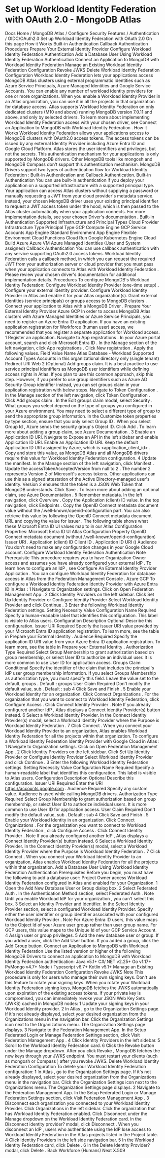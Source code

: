 # Set up Workload Identity Federation with OAuth 2.0 - MongoDB Atlas


Docs Home / MongoDB Atlas / Configure Security Features / Authentication / OIDC/OAuth2.0 Set up Workload Identity Federation with OAuth 2.0 On this page How it Works Built-in Authentication Callback Authentication Procedures Prepare Your External Identity Provider Configure Workload Identity Federation Authentication Add a Database User Using Workload Identity Federation Authentication Connect an Application to MongoDB with Workload Identity Federation Manage an Existing Workload Identity Federation Configuration Revoke JWKS Delete Workload Identity Federation Configuration Workload Identity Federation lets your applications access MongoDB Atlas clusters using external programmatic identities such as Azure Service
Principals, Azure Managed Identities and Google Service
Accounts. You can enable any number of workload identity providers for one
or more organizations. When you enable a Workload Identity Provider in an Atlas organization, you can use it in all the projects in that
organization for database access. Atlas supports Workload Identity Federation on only dedicated clusters (M10 and above)
running MongoDB version 7.0.11 and above, and only by selected drivers. To learn more about implementing Workload Identity Federation access with your chosen
driver, see Connect an Application to MongoDB with Workload Identity Federation . How it Works Workload Identity Federation allows your applications access to MongoDB
clusters with OAuth2.0 access tokens. The access tokens can be issued by
any external Identity Provider including Azure Entra ID and Google Cloud
Platform. Atlas stores the user identifiers and privileges, but
not the secrets. This authentication mechanism for your applications
is only supported by MongoDB drivers. Other MongoDB tools like mongosh and MongoDB Compass don't support this authentication mechanism. MongoDB Drivers support two types of authentication flow for Workload Identity Federation :
Built-in Authentication and Callback Authentication. Built-in Authentication You can use built-in authentication if you deploy your application on a
supported infrastructure with a supported principal type. Your application
can access Atlas clusters without supplying a password or
manually requesting a JWT from your cloud provider's metadata service. Instead,
your chosen MongoDB driver uses your existing principal identifier to request a
JWT access token under the hood, which is then passed to the Atlas cluster
automatically when your application connects. For more implementation details, see your chosen Driver's documentation . Built-in Authentication Supported Infrastructure and Principal Types Cloud Provider Infrastructure Type Principal Type GCP Compute Engine GCP Service Accounts App Engine Standard Environment App Engine Flexible Environment Cloud Functions Cloud Run Google Kubernetes Engine Cloud Build Azure Azure VM Azure Managed Identities (User and System assigned) Callback Authentication You can use callback authentication with any service supporting OAuth2.0
access tokens. Workload Identity Federation calls a callback method, in which you can request
the required JWT from your authorization server or cloud provider that you must
pass when your application connects to Atlas with Workload Identity Federation . Please review your chosen driver's documentation for additional
implementation details. Procedures To configure MongoDB's Workload Identity Federation: Configure Workload Identity Provider (one-time setup) . Configure your external identity provider. Configure Workload Identity Provider in Atlas and
enable it for your Atlas organization(s). Grant external identities (service principals) or groups access to MongoDB clusters . Connect your application to Atlas with a MongoDB Driver . Prepare Your External Identity Provider Azure GCP In order to access MongoDB Atlas clusters with Azure Managed Identities
or Azure Service Principals, you need to register an Azure Entra ID
application. If you have an existing application registration for Workforce (human user) access, we recommended that you register a separate
application for Workload access. 1 Register an application. Navigate to App registrations . In your Azure portal account, search and click Microsoft Entra ID . In the Manage section of the left navigation, click App registrations . Click New registration . Apply the following values. Field Value Name Atlas Database - Workload Supported Account Types Accounts in this organizational directory only (single tenant) Redirect URI Web 2 (Optional) Add groups claim. It is a best practice to use service principal identifiers as MongoDB user
identifiers while defining access rights in Atlas. If you plan to
use this common approach, skip this step. However, if you prefer to use
group identifiers such as Azure AD Security Group identifier
instead, you can set groups claim in your application registration
with below steps. Navigate to Token Configuration . In the Manage section of the left navigation,
click Token Configuration . Click Add groups claim . In the Edit groups claim modal, select Security . What groups you select depend on the type of groups you configured
in your Azure environment. You may need to select a different
type of group to send the appropriate group information. In the Customize token properties by type section, ensure that you only select Group ID . When you select Group Id , Azure sends the
security group's Object ID. Click Add . To learn more about adding a group claim, see Azure Documentation . 3 Enable an Application ID URI. Navigate to Expose an API in the left sidebar and enable Application ID URI. Enable an Application ID URI. Keep the default Application ID URI assigned by Azure,
which is <application_client_id> . Copy and store this value,
as MongoDB Atlas and all MongoDB drivers require this value
for Workload Identity Federation configuration. 4 Update the manifest. In the Manage section of the left navigation, click Manifest . Update the accessTokenAcceptedVersion from null to 2 . The number 2 represents Version 2 of Microsoft's access
tokens. Other applications can use this as a signed
attestation of the Active Directory-managed user's identity.
Version 2 ensures that the token is a JSON Web Token that
MongoDB understands. Click Save . To learn more about adding an optional claim, see Azure Documentation . 5 Remember metadata. In the left navigation, click Overview . Copy the Application (client) ID value. In the top navigation, click Endpoints . Copy the OpenID Connect metadata document value
without the /.well-known/openid-configuration part. You can also retrieve this value by following the OpenID Connect metadata document URL and
copying the value for issuer . The following table shows what these Microsoft Entra ID UI values map to in our Atlas Configuration Properties: Microsoft Entra ID UI Atlas Configuration Property OpenID Connect metadata document (without /.well-known/openid-configuration) Issuer URI . Application (client) ID Client ID . Application ID URI (<Application ID>) Audience You don't need to make any configuration changes in your Google Cloud account. Configure Workload Identity Federation Authentication Note Prerequisite This procedure requires you to have Organization Owner access and assumes you have already configured your external IdP . To learn
how to configure an IdP , see Configure An External Identity Provider Application . You can configure Workload Identity Federation for database access in Atlas from the Federation Management Console . Azure GCP To configure a Workload Identity Federation Identity Provider with Azure Entra ID in Atlas : 1 Navigate to Organization settings. Click on Open Federation Management App . 2 Click Identity Providers on the left sidebar. Click Set Up Identity Provider or Configure Identity Provider Select Workload Identity Provider and click Continue . 3 Enter the following Workload Identity Federation settings. Setting Necessity Value Configuration Name Required Specify a human-readable label that identifies this configuration.
This label is visible to Atlas users. Configuration Description Optional Describe this configuration. Issuer URI Required Specify the issuer URI value provided by your Microsoft Entra ID application
registration. To learn more, see the table in Prepare your External Identity . Audience Required Specify the application ID URI value from your Azure Entra ID application
registration. To learn more, see the table in Prepare your External Identity . Authorization Type Required Select Group Membership to grant authorization based on group
membership, or select User ID to authorize an individual user. It is more common to use User ID for application access. Groups Claim Conditional Specify the identifier of the claim that includes the principal's IdP user group membership information. If you
select Groups Membership as authorization type, you must
specify this field. Leave the value set to the default, groups . Default : groups User Claim Required Don't modify the default value, sub . Default : sub 4 Click Save and Finish . 5 Enable your Workload Identity for an organization. Click Connect Organizations . For the organization that you want to connect to Workload Identity Federation, click Configure Access . Click Connect Identity Provider . Note If you already configured another IdP , Atlas displays
a Connect Identity Provider(s) button instead. 6 Select a Workload Identity Provider. In the Connect Identity Provider(s) modal, select
a Workload Identity Provider where the Purpose is Workload Identity Federation . 7 Click Connect . When you connect your Workload Identity Provider to an
organization, Atlas enables Workload Identity Federation for all the
projects within that organization. To configure a Workload Identity Federation Identity Provider with Google Cloud in Atlas : 1 Navigate to Organization settings. Click on Open Federation Management App . 2 Click Identity Providers on the left sidebar. Click Set Up Identity Provider or Configure Identity Provider Select Workload Identity Provider and click Continue . 3 Enter the following Workload Identity Federation settings. Setting Necessity Value Configuration Name Required Specify a human-readable label that identifies this configuration.
This label is visible to Atlas users. Configuration Description Optional Describe this configuration. Issuer URI Required Enter the URI https://accounts.google.com . Audience Required Specify any custom value. Audience is used
while calling MongoDB drivers. Authorization Type Required Select Group Membership to grant authorization based on group
membership, or select User ID to authorize individual users. It is more common to use User ID for application access. User Claim Required Don't modify the default value, sub . Default : sub 4 Click Save and Finish . 5 Enable your Workload Identity in an organization. Click Connect Organizations . For the organization you want to connect to Workload Identity Federation , click Configure Access . Click Connect Identity Provider . Note If you already configured another IdP , Atlas displays
a Connect Identity Provider(s) button instead. 6 Select a Workload Identity Provider. In the Connect Identity Provider(s) modal, select
a Workload Identity Provider where the Purpose is Workload Identity Federation . 7 Click Connect . When you connect your Workload Identity Provider to an
organization, Atlas enables Workload Identity Federation for all the
projects within that organization. Add a Database User Using Workload Identity Federation Authentication Prerequisites Before you begin, you must have the following to add a database user: Project Owner access Workload Identity Federation configured in Atlas and enabled for your Organization. 1 Open the Add New Database User or Group dialog box. 2 Select Federated Auth . In the Authentication Method section, select Federated Auth . Note Until you enable Workload IdP for your organization ,
you can't select this box. 3 Select an Identity Provider and Identifier. In the Select Identity Provider section, select a configured
Workload Identity Provider. Specify either the user identifier or group identifier associated with
your configured Workload Identity Provider . Note For Azure Entra ID users, this value maps to the Object Id
of your Azure user group rather than user group name. For GCP users, this value maps to the Unique Id of your
GCP Service Account. 4 Assign user or group privileges. 5 Add the new database user or group. If you added a user, click the Add User button. If you added a group, click the Add Group button. Connect an Application to MongoDB with Workload Identity Federation Use the listed version or higher of the following MongoDB Drivers to connect an
application to MongoDB with Workload Identity Federation authentication: Java v5.1+ C#/.NET v2.25+ Go v1.17+ PyMongo v4.7+ Node / Typescript v6.7+ Kotlin v5.1+ Manage an Existing Workload Identity Federation Configuration Revoke JWKS Note This procedure is only for users who manage their own signing keys. Don't use this feature to rotate your signing keys. When you rotate
your Workload Identity Federation signing keys, MongoDB fetches
the JWKS automatically upon expiration of the existing access tokens. If your private key is compromised, you can immediately revoke your JSON
Web Key Sets (JWKS) cached in MongoDB nodes: 1 Update your signing keys in your Workload Identity provider. 2 In Atlas , go to the Organization Settings page. If it's not already displayed, select your desired organization
from the Organizations menu in the
navigation bar. Click the Organization Settings icon next to the Organizations menu. The Organization Settings page displays. 3 Navigate to the Federation Management App. In the Setup Federated Login or Manage
Federation Settings section, click Visit Federation
Management App . 4 Click Identity Providers in the left sidebar. 5 Scroll to the Workload Identity Federation card. 6 Click the Revoke button under the Manage dropdown. After you click Revoke , MongoDB fetches the new keys
through your JWKS endpoint. You must restart your clients (such as mongosh or Compass ) after you revoke JWKS. Delete Workload Identity Federation Configuration To delete your Workload Identity Federation configuration: 1 In Atlas , go to the Organization Settings page. If it's not already displayed, select your desired organization
from the Organizations menu in the
navigation bar. Click the Organization Settings icon next to the Organizations menu. The Organization Settings page displays. 2 Navigate to the Federation Management App. In the Setup Federated Login or Manage
Federation Settings section, click Visit Federation
Management App . 3 Disconnect each organization you connected to your Workload Identity Provider. Click Organizations in the left sidebar. Click the organization that has Workload Identity Federation enabled. Click Disconnect under the Manage dropdown on the Workload Identity Federation card. In the Disconnect identity provider? modal, click Disconnect . When you disconnect an IdP , users who authenticate using the IdP lose access to Workload Identity Federation in the Atlas projects
listed in the Project table. 4 Click Identity Providers in the left side navigation
bar. 5 In the Workload Identity Federation card, click Delete . 6 In the Delete Identity Provider? modal, click Delete . Back Workforce (Humans) Next X.509
